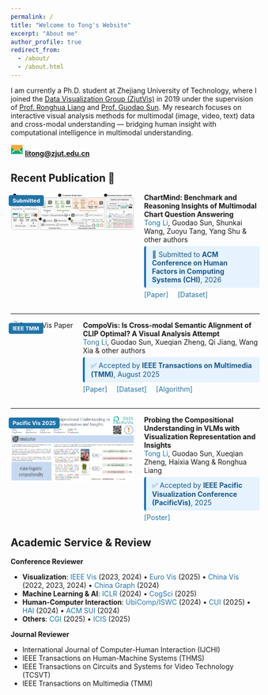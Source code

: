 ```yaml
---
permalink: /
title: "Welcome to Tong's Website"
excerpt: "About me"
author_profile: true
redirect_from: 
  - /about/
  - /about.html
---
```


I am currently a Ph.D. student at Zhejiang University of Technology, where I joined the [Data Visualization Group (ZjutVis)](https://zjutvis.org/) in 2019 under the supervision of [Prof. Ronghua Liang](https://scholar.google.com/citations?user=fbvnBG4AAAAJ&hl=en) and [Prof. Guodao Sun](https://godoorsun.org/). My research focuses on interactive visual analysis methods for multimodal (image, video, text) data and cross-modal understanding — bridging human insight with computational intelligence in multimodal understanding.

<img src="/images/email.png" width="25px" height="25px"> **litong@zjut.edu.cn**

## Recent Publication 🎉

<div style="display: flex; align-items: flex-start; margin-bottom: 30px;">
<div style="position: relative; flex-shrink: 0; margin-right: 20px;">
<img src="/images/ChartMind_CHI2026.png" alt="ChartMind Paper" width="250" style="border-radius: 8px;">
<div style="position: absolute; top: 4px; left: -4px; background-color: #2174A8; color: white; padding: 4px 8px; border-radius: 4px; font-size: 11px; font-weight: bold;">Submitted</div>
</div>
<div style="flex: 1;">
<strong>ChartMind: Benchmark and Reasoning Insights of Multimodal Chart Question Answering</strong><br>
<span style="color: #2174A8;">Tong Li</span>, Guodao Sun, Shunkai Wang, Zuoyu Tang, Yang Shu & other authors<br>
<div style="background-color: #E6F3FF; border-left: 4px solid #2174A8; padding: 8px 12px; border-radius: 4px; margin: 5px 0; font-size: 14px; color: #1B5A87;">
🚀 Submitted to <strong> ACM Conference on Human Factors in Computing Systems (CHI)</strong>, 2026
</div>
<a href="#" style="color: #2174A8; text-decoration: none; margin-right: 15px;">[Paper]</a>
<a href="https://huggingface.co/datasets/guodaosun/Mega60k" style="color: #2174A8; text-decoration: none; margin-right: 15px;">[Dataset]</a>
</div>
</div>

---

<div style="display: flex; align-items: flex-start; margin-bottom: 30px;">
<div style="position: relative; flex-shrink: 0; margin-right: 20px;">
<img src="/images/CompoVis.png" alt="CompoVis Paper" width="250" style="border-radius: 8px;">
<div style="position: absolute; top: 4px; left: -4px; background-color: #2174A8; color: white; padding: 4px 8px; border-radius: 4px; font-size: 11px; font-weight: bold;">IEEE TMM</div>
</div>
<div style="flex: 1;">
<strong>CompoVis: Is Cross-modal Semantic Alignment of CLIP Optimal? A Visual Analysis Attempt</strong><br>
<span style="color: #2174A8;">Tong Li</span>, Guodao Sun, Xueqian Zheng, Qi Jiang, Wang Xia & other authors<br>
<div style="background-color: #E6F3FF; border-left: 4px solid #2174A8; padding: 8px 12px; border-radius: 4px; margin: 5px 0; font-size: 14px; color: #1B5A87;">
✅ Accepted by <strong>IEEE Transactions on Multimedia (TMM)</strong>, August 2025
</div>
<a href="#" style="color: #2174A8; text-decoration: none; margin-right: 15px;">[Paper]</a>
<a href="https://huggingface.co/datasets/guodaosun/CompoVIS" style="color: #2174A8; text-decoration: none; margin-right: 15px;">[Dataset]</a>
<a href="https://github.com/TongLi97/HERCSOM-layout" style="color: #2174A8; text-decoration: none;">[Algorithm]</a>
</div>
</div>

---

<div style="display: flex; align-items: flex-start; margin-bottom: 30px;">
<div style="position: relative; flex-shrink: 0; margin-right: 20px;">
<img src="/images/PacificVis2025.png" alt="PacificVis Poster" width="250" style="border-radius: 8px;">
<div style="position: absolute; top: 4px; left: -4px; background-color: #2174A8; color: white; padding: 4px 8px; border-radius: 4px; font-size: 11px; font-weight: bold;">Pacific Vis 2025</div>
</div>
<div style="flex: 1;">
<strong>Probing the Compositional Understanding in VLMs with Visualization Representation and Insights</strong><br>
<span style="color: #2174A8;">Tong Li</span>, Guodao Sun, Xueqian Zheng, Haixia Wang & Ronghua Liang<br>
<div style="background-color: #E6F3FF; border-left: 4px solid #2174A8; padding: 8px 12px; border-radius: 4px; margin: 5px 0; font-size: 14px; color: #1B5A87;">
✅ Accepted by <strong>IEEE Pacific Visualization Conference (PacificVis)</strong>, 2025
</div>
<a href="/files/PacificVis2025_Poster_A0.pdf" style="color: #2174A8; text-decoration: none; margin-right: 15px;">[Poster]</a>
</div>
</div>                              
                                                                                                                                                                    

<!--Education
======
<img src="/images/hat.png" width="30px" height="30px"> Ph.D. in Computer Science and Technology, Zhejiang University of Technology. 2019 - Now                          
<img src="/images/hat.png" width="30px" height="30px"> B.E. in Software Engineering, Tianjin Normal University. 2015 - 2019              -->
          

## Academic Service & Review

**Conference Reviewer**
- **Visualization**: <span style="color: #2174A8;">IEEE Vis</span> (2023, 2024) • <span style="color: #2174A8;">Euro Vis</span> (2025) • <span style="color: #2174A8;">China Vis</span> (2022, 2023, 2024) • <span style="color: #2174A8;">China Graph</span> (2024)
- **Machine Learning & AI**: <span style="color: #2174A8;">ICLR</span> (2024) • <span style="color: #2174A8;">CogSci</span> (2025)
- **Human-Computer Interaction**: <span style="color: #2174A8;">UbiComp/ISWC</span> (2024) • <span style="color: #2174A8;">CUI</span> (2025) • <span style="color: #2174A8;">HAI</span> (2024) • <span style="color: #2174A8;">ACM SUI</span> (2024)
- **Others**: <span style="color: #2174A8;">CGI</span> (2025) • <span style="color: #2174A8;">ICIS</span> (2025)

**Journal Reviewer**
- International Journal of Computer-Human Interaction (IJCHI)
- IEEE Transactions on Human-Machine Systems (THMS)
- IEEE Transactions on Circuits and Systems for Video Technology (TCSVT)
- IEEE Transactions on Multimedia (TMM)




